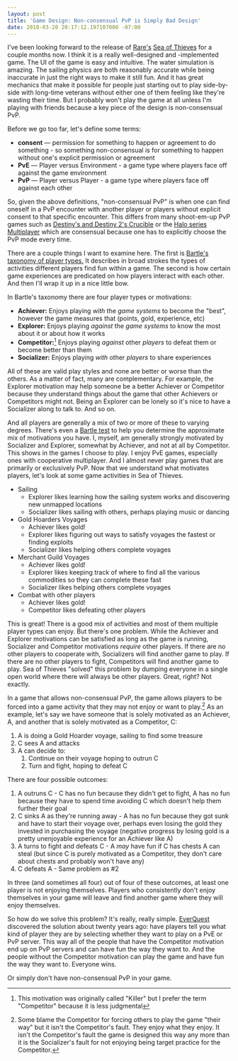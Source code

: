 ```yaml
---
layout: post
title: 'Game Design: Non-consensual PvP is Simply Bad Design'
date: 2018-03-20 20:17:12.197107000 -07:00
---
```


I've been looking forward to the release of [Rare's][rare] [Sea of Thieves][sea-of-thieves] for a couple months now. I think it is a really well-designed and -implemented game. The UI of the game is easy and intuitive. The water simulation is amazing. The sailing physics are both reasonably accurate while being inaccurate in just the right ways to make it still fun. And it has great mechanics that make it possible for people just starting out to play side-by-side with long-time veterans without either one of them feeling like they're wasting their time. But I probably won't play the game at all unless I'm playing with friends because a key piece of the design is non-consensual PvP.

Before we go too far, let's define some terms:

* **consent** &mdash; permission for something to happen or agreement to do something - so something non-consensual is for something to happen without one's explicit permission or agreement
* **PvE** &mdash; Player versus Environment - a game type where players face off against the game environment
* **PvP** &mdash; Player versus Player - a game type where players face off against each other

So, given the above definitions, "non-consensual PvP" is when one can find oneself in a PvP encounter with another player or players without explicit consent to that specific encounter. This differs from many shoot-em-up PvP games such as [Destiny's and Destiny 2's Crucible][crucible] or the [Halo series Multiplayer][multiplayer] which are consensual because one has to explicitly choose the PvP mode every time.

There are a couple things I want to examine here. The first is [Bartle's taxonomy of player types.][bartle] It describes in broad strokes the types of activities different players find fun within a game. The second is how certain game experiences are predicated on how players interact with each other. And then I'll wrap it up in a nice little bow.

In Bartle's taxonomy there are four player types or motivations:

* **Achiever:** Enjoys playing _with_ the _game systems_ to become the "best", however the game measures that (points, gold, experience, etc)
* **Explorer:** Enjoys playing _against_ the _game systems_ to know the most about it or about how it works
* **Competitor:**[^1] Enjoys playing _against_ other _players_ to defeat them or become better than them
* **Socializer:** Enjoys playing _with_ other _players_ to share experiences

All of these are valid play styles and none are better or worse than the others. As a matter of fact, many are complementary. For example, the Explorer motivation may help someone be a better Achiever or Competitor because they understand things about the game that other Achievers or Competitors might not. Being an Explorer can be lonely so it's nice to have a Socializer along to talk to. And so on.

And all players are generally a mix of two or more of these to varying degrees. There's even a [Bartle test][bartle-test] to help you determine the approximate mix of motivations you have. I, myself, am generally strongly motivated by Socializer and Explorer, somewhat by Achiever, and not at all by Competitor. This shows in the games I choose to play. I enjoy PvE games, especially ones with cooperative multiplayer. And I almost never play games that are primarily or exclusively PvP. Now that we understand what motivates players, let's look at some game activities in Sea of Thieves.

* Sailing
    * Explorer likes learning how the sailing system works and discovering new unmapped locations
    * Socializer likes sailing with others, perhaps playing music or dancing
* Gold Hoarders Voyages
    * Achiever likes gold!
    * Explorer likes figuring out ways to satisfy voyages the fastest or finding exploits
    * Socializer likes helping others complete voyages
* Merchant Guild Voyages
    * Achiever likes gold!
    * Explorer likes keeping track of where to find all the various commodities so they can complete these fast
    * Socializer likes helping others complete voyages
* Combat with other players
    * Achiever likes gold!
    * Competitor likes defeating other players

This is great! There is a good mix of activities and most of them multiple player types can enjoy. But there's one problem. While the Achiever and Explorer motivations can be satisfied as long as the game is running, Socializer and Competitor motivations _require_ other players. If there are no other players to cooperate with, Socializers will find another game to play. If there are no other players to fight, Competitors will find another game to play. Sea of Thieves "solved" this problem by dumping everyone in a single open world where there will always be other players. Great, right? Not exactly.

In a game that allows non-consensual PvP, the game allows players to be forced into a game activity that they may not enjoy or want to play.[^2] As an example, let's say we have someone that is solely motivated as an Achiever, A, and another that is solely motivated as a Competitor, C:

1. A is doing a Gold Hoarder voyage, sailing to find some treasure
1. C sees A and attacks
1. A can decide to:
    1. Continue on their voyage hoping to outrun C
    1. Turn and fight, hoping to defeat C

There are four possible outcomes:

1. A outruns C - C has no fun because they didn't get to fight, A has no fun because they have to spend time avoiding C which doesn't help them further their goal
1. C sinks A as they're running away - A has no fun because they got sunk and have to start their voyage over, perhaps even losing the gold they invested in purchasing the voyage (negative progress by losing gold is a pretty unenjoyable experience for an Achiever like A)
1. A turns to fight and defeats C - A _may_ have fun if C has chests A can steal (but since C is purely motivated as a Competitor, they don't care about chests and probably won't have any)
1. C defeats A - Same problem as #2

In three (and sometimes all four) out of four of these outcomes, at least one player is not enjoying themselves. Players who consistently don't enjoy themselves in your game will leave and find another game where they will enjoy themselves.

So how do we solve this problem? It's really, really simple. [EverQuest][everquest] discovered the solution about twenty years ago: have players tell you what kind of player they are by selecting whether they want to play on a PvE or PvP server. This way all of the people that have the Competitor motivation end up on PvP servers and can have fun the way they want to. And the people without the Competitor motivation can play the game and have fun the way they want to. Everyone wins.

Or simply don't have non-consensual PvP in your game.

[^1]: This motivation was originally called "Killer" but I prefer the term "Competitor" because it is less judgmental
[^2]: Some blame the Competitor for forcing others to play the game "their way" but it isn't the Competitor's fault. They enjoy what they enjoy. It isn't the Competitor's fault the game is designed this way any more than it is the Socializer's fault for not enjoying being target practice for the Competitor.

[bartle]: https://en.wikipedia.org/wiki/Bartle_taxonomy_of_player_types
[bartle-test]: http://matthewbarr.co.uk/bartle/
[crucible]: http://destiny.wikia.com/wiki/Crucible
[everquest]: https://en.wikipedia.org/wiki/EverQuest
[multiplayer]: https://www.halopedia.org/Halo_2#Multiplayer
[rare]: https://en.wikipedia.org/wiki/Rare_(company)
[sea-of-thieves]: https://en.wikipedia.org/wiki/Sea_of_Thieves
